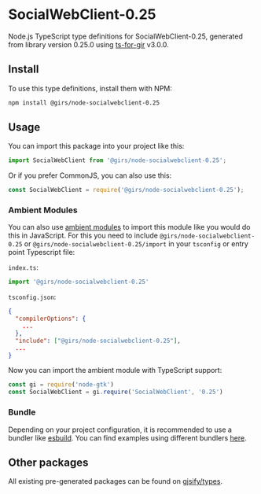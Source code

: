 
# SocialWebClient-0.25

Node.js TypeScript type definitions for SocialWebClient-0.25, generated from library version 0.25.0 using [ts-for-gir](https://github.com/gjsify/ts-for-gir) v3.0.0.


## Install

To use this type definitions, install them with NPM:
```bash
npm install @girs/node-socialwebclient-0.25
```

## Usage

You can import this package into your project like this:
```ts
import SocialWebClient from '@girs/node-socialwebclient-0.25';
```

Or if you prefer CommonJS, you can also use this:
```ts
const SocialWebClient = require('@girs/node-socialwebclient-0.25');
```

### Ambient Modules

You can also use [ambient modules](https://github.com/gjsify/ts-for-gir/tree/main/packages/cli#ambient-modules) to import this module like you would do this in JavaScript.
For this you need to include `@girs/node-socialwebclient-0.25` or `@girs/node-socialwebclient-0.25/import` in your `tsconfig` or entry point Typescript file:

`index.ts`:
```ts
import '@girs/node-socialwebclient-0.25'
```

`tsconfig.json`:
```json
{
  "compilerOptions": {
    ...
  },
  "include": ["@girs/node-socialwebclient-0.25"],
  ...
}
```

Now you can import the ambient module with TypeScript support: 

```ts
const gi = require('node-gtk')
const SocialWebClient = gi.require('SocialWebClient', '0.25')
```


### Bundle

Depending on your project configuration, it is recommended to use a bundler like [esbuild](https://esbuild.github.io/). You can find examples using different bundlers [here](https://github.com/gjsify/ts-for-gir/tree/main/examples).

## Other packages

All existing pre-generated packages can be found on [gjsify/types](https://github.com/gjsify/types).

